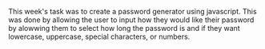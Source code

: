 This week's task was to create a password generator using javascript. This was done by allowing the user to input how they would like their password by alowwing them to select how long the password is and if they want lowercase, uppercase, special characters, or numbers.